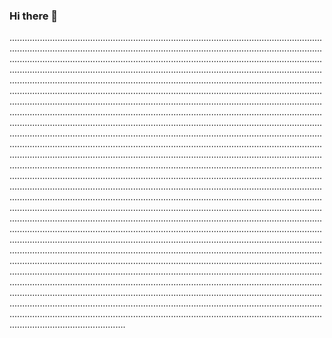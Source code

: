 ### Hi there 👋

..................................................................................................................................................................................................................................................................................................................................................................................................................................................................................................................................................................................................................................................................................................................................................................................................................................................................................................................................................................................................................................................................................................................................................................................................................................................................................................................................................................................................................................................................................................................................................................................................................................................................................................................................................................................................................................................................................................................................................................................................................................................................................................................................................................................................................................................................................................................................................................................................................................................................................................................................................................................................................................................................................................................................................................................................................................................................................................................................................................................................................................................................................................................................................................................................................................................................................................................................................................................................................................................................................................................................